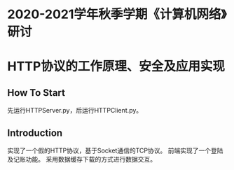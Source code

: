 # 2020-2021学年秋季学期《计算机网络》研讨
# HTTP协议的工作原理、安全及应用实现

## How To Start
先运行HTTPServer.py，后运行HTTPClient.py。

## Introduction
实现了一个假的HTTP协议，基于Socket通信的TCP协议。
前端实现了一个登陆及记账功能。
采用数据缓存下载的方式进行数据交互。
